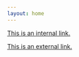 ```yaml
---
layout: home
---
```


<!-- This includes Font Awesome icon kit. FA used by default as external link marker. -->
<script src="https://cdnjs.cloudflare.com/ajax/libs/font-awesome/5.9.0/js/fontawesome.min.js" integrity="sha512-txsWtB+FOLDRFFsBL75QF7cPI4rqSjVH7Q+jKuaLrEI+uPPfvNfX66+pHF/4pU4pgQS3ptJ25xOvC8Erm+P+rA==" crossorigin="anonymous" referrerpolicy="no-referrer"></script>
<script src="https://cdnjs.cloudflare.com/ajax/libs/font-awesome/5.9.0/js/solid.min.js" integrity="sha512-robGDuqUjAwBrf9YcjyPbR0abdwGG0IznoPDeMmmi1tpbssCPv700X+eOodYOl+mpyjodItWzbA7Vu01797KrQ==" crossorigin="anonymous" referrerpolicy="no-referrer"></script>

[This is an internal link.](/about/)

[This is an external link.](https://github.com/)
